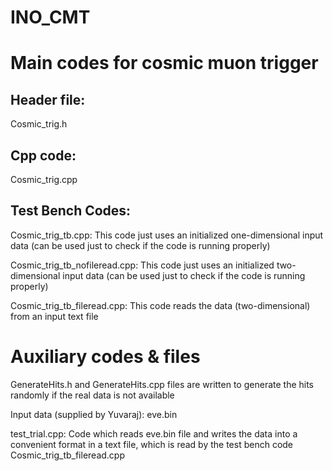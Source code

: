 # INO_CMT

Main codes for cosmic muon trigger
==================================

Header file:	
-----------
Cosmic_trig.h

Cpp code:	
--------
Cosmic_trig.cpp

Test Bench Codes:
----------------
Cosmic_trig_tb.cpp: This code just uses an initialized one-dimensional input data (can be used just to check if the code is running properly)

Cosmic_trig_tb_nofileread.cpp: This code just uses an initialized two-dimensional input data (can be used just to check if the code is running properly)

Cosmic_trig_tb_fileread.cpp: This code reads the data (two-dimensional) from an input text file

Auxiliary codes & files
=======================

GenerateHits.h and GenerateHits.cpp files are written to generate the hits randomly if the real data is not available

Input data (supplied by Yuvaraj): eve.bin

test_trial.cpp: Code which reads eve.bin file and writes the data into a convenient format in a text file, which is read by the test bench code Cosmic_trig_tb_fileread.cpp
